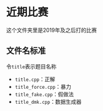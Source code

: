 # 近期比赛

这个文件夹里是2019年及之后打的比赛

## 文件名标准

令`title`表示题目名称

- `title.cpp`：正解
- `title_force.cpp`：暴力
- `title_fake.cpp`：假做法
- `title_dmk.cpp`：数据生成器
